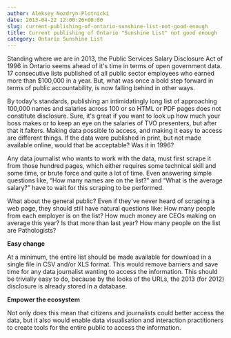```yaml
---
author: Aleksey Nozdryn-Plotnicki
date: 2013-04-22 12:00:26+00:00
slug: current-publishing-of-ontario-sunshine-list-not-good-enough
title: Current publishing of Ontario "Sunshine List" not good enough
category: Ontario Sunshine List
---
```


Standing where we are in 2013, the Public Services Salary Disclosure Act of 1996 in Ontario seems ahead of it's time in terms of open government data. 17 consecutive lists published of all public sector employees who earned more than $100,000 in a year. But, what was once a bold step forward in terms of public accountability, is now falling behind in other ways.





By today's standards, publishing an intimidatingly long list of approaching 100,000 names and salaries across 100 or so HTML or PDF pages does not constitute disclosure. Sure, it's great if you want to look up how much your boss makes or to keep an eye on the salaries of TVO presenters, but after that it falters. Making data possible to access, and making it easy to access are different things. If the data were published in print, but not made available online, would that be acceptable? Was it in 1996?





Any data journalist who wants to work with the data, must first scrape it from those hundred pages, which either requires some technical skill and some time, or brute force and quite a lot of time. Even answering simple questions like, “How many names are on the list?” and “What is the average salary?” have to wait for this scraping to be performed.





What about the general public? Even if they've never heard of scraping a web page, they should still have natural questions like: How many people from each employer is on the list? How much money are CEOs making on average this year? Is that more than last year? How many people on the list are Pathologists?





**Easy change**





At a minimum, the entire list should be made available for download in a single file in CSV and/or XLS format. This would remove barriers and save time for any data journalist wanting to access the information. This should be trivially easy to do, because by the looks of the URLs, the 2013 (for 2012) disclosure is already stored in a database.





**Empower the ecosystem**





Not only does this mean that citizens and journalists could better access the data, but it also would enable data visualisation and interaction practitioners to create tools for the entire public to access the information.
